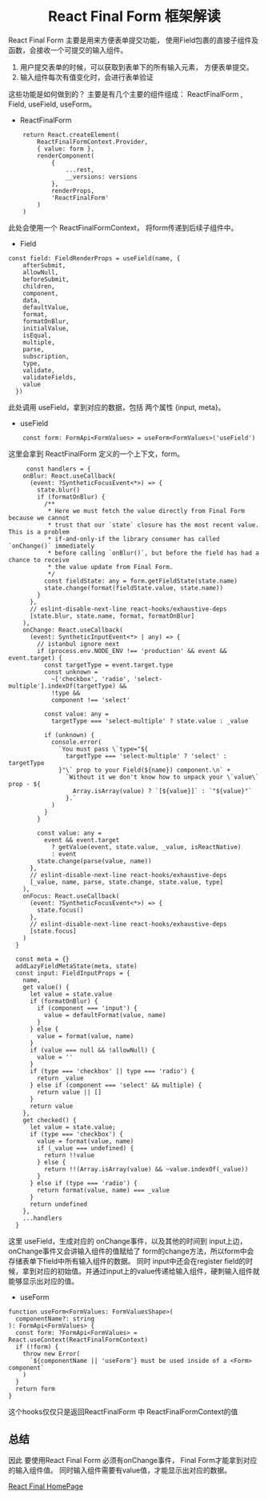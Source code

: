 # <center>React Final Form 框架解读</center>

React Final Form 主要是用来方便表单提交功能， 使用Field包裹的直接子组件及函数，会接收一个可提交的输入组件。
1. 用户提交表单的时候，可以获取到表单下的所有输入元素， 方便表单提交。
2. 输入组件每次有值变化时，会进行表单验证

这些功能是如何做到的？
主要是有几个主要的组件组成： ReactFinalForm , Field, useField, useForm。

* ReactFinalForm
```
	return React.createElement(
		ReactFinalFormContext.Provider,
		{ value: form },
		renderComponent(
			{
				...rest,
				__versions: versions
			},
			renderProps,
			'ReactFinalForm'
		)
	)
```

此处会使用一个 ReactFinalFormContext， 将form传递到后续子组件中。

* Field

```
const field: FieldRenderProps = useField(name, {
    afterSubmit,
    allowNull,
    beforeSubmit,
    children,
    component,
    data,
    defaultValue,
    format,
    formatOnBlur,
    initialValue,
    isEqual,
    multiple,
    parse,
    subscription,
    type,
    validate,
    validateFields,
    value
  })
````
此处调用 useField，拿到对应的数据，包括 两个属性 {input, meta}。

* useField

```
	const form: FormApi<FormValues> = useForm<FormValues>('useField')
```
这里会拿到 ReactFinalForm 定义的一个上下文，form。

````
	 const handlers = {
    onBlur: React.useCallback(
      (event: ?SyntheticFocusEvent<*>) => {
        state.blur()
        if (formatOnBlur) {
          /**
           * Here we must fetch the value directly from Final Form because we cannot
           * trust that our `state` closure has the most recent value. This is a problem
           * if-and-only-if the library consumer has called `onChange()` immediately
           * before calling `onBlur()`, but before the field has had a chance to receive
           * the value update from Final Form.
           */
          const fieldState: any = form.getFieldState(state.name)
          state.change(format(fieldState.value, state.name))
        }
      },
      // eslint-disable-next-line react-hooks/exhaustive-deps
      [state.blur, state.name, format, formatOnBlur]
    ),
    onChange: React.useCallback(
      (event: SyntheticInputEvent<*> | any) => {
        // istanbul ignore next
        if (process.env.NODE_ENV !== 'production' && event && event.target) {
          const targetType = event.target.type
          const unknown =
            ~['checkbox', 'radio', 'select-multiple'].indexOf(targetType) &&
            !type &&
            component !== 'select'

          const value: any =
            targetType === 'select-multiple' ? state.value : _value

          if (unknown) {
            console.error(
              `You must pass \`type="${
                targetType === 'select-multiple' ? 'select' : targetType
              }"\` prop to your Field(${name}) component.\n` +
                `Without it we don't know how to unpack your \`value\` prop - ${
                  Array.isArray(value) ? `[${value}]` : `"${value}"`
                }.`
            )
          }
        }

        const value: any =
          event && event.target
            ? getValue(event, state.value, _value, isReactNative)
            : event
        state.change(parse(value, name))
      },
      // eslint-disable-next-line react-hooks/exhaustive-deps
      [_value, name, parse, state.change, state.value, type]
    ),
    onFocus: React.useCallback(
      (event: ?SyntheticFocusEvent<*>) => {
        state.focus()
      },
      // eslint-disable-next-line react-hooks/exhaustive-deps
      [state.focus]
    )
  }

  const meta = {}
  addLazyFieldMetaState(meta, state)
  const input: FieldInputProps = {
    name,
    get value() {
      let value = state.value
      if (formatOnBlur) {
        if (component === 'input') {
          value = defaultFormat(value, name)
        }
      } else {
        value = format(value, name)
      }
      if (value === null && !allowNull) {
        value = ''
      }
      if (type === 'checkbox' || type === 'radio') {
        return _value
      } else if (component === 'select' && multiple) {
        return value || []
      }
      return value
    },
    get checked() {
      let value = state.value;
      if (type === 'checkbox') {
        value = format(value, name)
        if (_value === undefined) {
          return !!value
        } else {
          return !!(Array.isArray(value) && ~value.indexOf(_value))
        }
      } else if (type === 'radio') {
        return format(value, name) === _value
      }
      return undefined
    },
    ...handlers
  }
````
这里 useField，生成对应的 onChange事件，以及其他的时间到 input上边，onChange事件又会讲输入组件的值赋给了 form的change方法，所以form中会存储表单下field中所有输入组件的数据。
同时 input中还会在register field的时候，拿到对应的初始值。并通过input上的value传递给输入组件，硬刺输入组件就能够显示出对应的值。

* useForm

````
function useForm<FormValues: FormValuesShape>(
  componentName?: string
): FormApi<FormValues> {
  const form: ?FormApi<FormValues> = React.useContext(ReactFinalFormContext)
  if (!form) {
    throw new Error(
      `${componentName || 'useForm'} must be used inside of a <Form> component`
    )
  }
  return form
}
````
这个hooks仅仅只是返回ReactFinalForm 中 ReactFinalFormContext的值

## 总结
因此 要使用React Final Form 必须有onChange事件， Final Form才能拿到对应的输入组件值。 同时输入组件需要有value值，才能显示出对应的数据。

[React Final HomePage](https://final-form.org/docs/react-final-form/types/FieldProps)